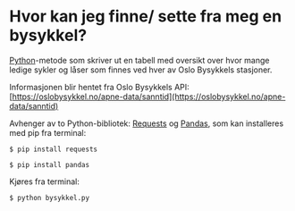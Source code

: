 # Hvor kan jeg finne/ sette fra meg en bysykkel?

[Python](https://www.python.org/downloads/)-metode som skriver ut en tabell med
oversikt over hvor mange ledige sykler og låser som finnes ved hver av Oslo Bysykkels stasjoner.

Informasjonen blir hentet fra Oslo Bysykkels API: [https://oslobysykkel.no/apne-data/sanntid](https://oslobysykkel.no/apne-data/sanntid)

Avhenger av to Python-bibliotek: [Requests](https://pypi.org/project/requests/)
 og [Pandas](https://pypi.org/project/pandas/), som kan installeres med pip fra terminal:

```
$ pip install requests
```
```
$ pip install pandas
```
Kjøres fra terminal:

```
$ python bysykkel.py
```
